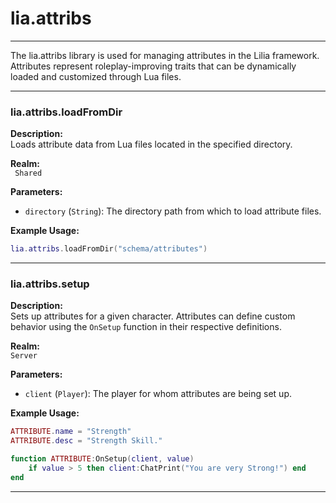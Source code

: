 # lia.attribs
---

The lia.attribs library is used for managing attributes in the Lilia framework. Attributes represent roleplay-improving traits that can be dynamically loaded and customized through Lua files.

---

### **lia.attribs.loadFromDir**

**Description:**  
Loads attribute data from Lua files located in the specified directory.

**Realm:**  
` Shared`

**Parameters:**  

- `directory` (`String`): The directory path from which to load attribute files.

**Example Usage:**
```lua
lia.attribs.loadFromDir("schema/attributes")
```

---

### **lia.attribs.setup**

**Description:**  
Sets up attributes for a given character. Attributes can define custom behavior using the `OnSetup` function in their respective definitions.

**Realm:**  
`Server`

**Parameters:**  

- `client` (`Player`): The player for whom attributes are being set up.

**Example Usage:**
```lua
ATTRIBUTE.name = "Strength"
ATTRIBUTE.desc = "Strength Skill."

function ATTRIBUTE:OnSetup(client, value)
    if value > 5 then client:ChatPrint("You are very Strong!") end
end
```

---